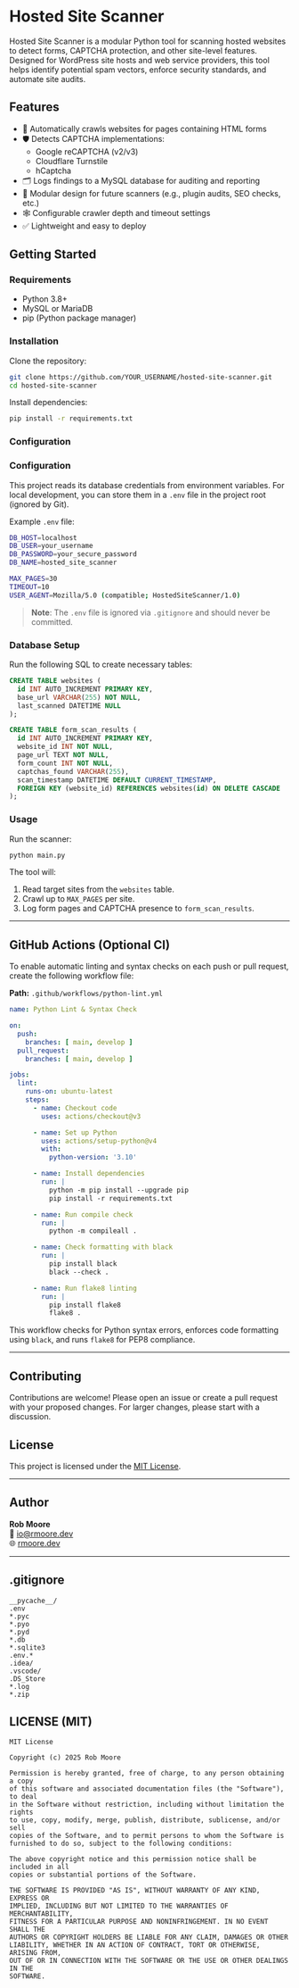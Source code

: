 # Hosted Site Scanner

Hosted Site Scanner is a modular Python tool for scanning hosted websites to detect forms, CAPTCHA protection, and other site-level features. Designed for WordPress site hosts and web service providers, this tool helps identify potential spam vectors, enforce security standards, and automate site audits.

## Features

- 🔎 Automatically crawls websites for pages containing HTML forms
- 🛡 Detects CAPTCHA implementations:
  - Google reCAPTCHA (v2/v3)
  - Cloudflare Turnstile
  - hCaptcha
- 🗂 Logs findings to a MySQL database for auditing and reporting
- 🔧 Modular design for future scanners (e.g., plugin audits, SEO checks, etc.)
- 🕸 Configurable crawler depth and timeout settings
- ✅ Lightweight and easy to deploy

## Getting Started

### Requirements

- Python 3.8+
- MySQL or MariaDB
- pip (Python package manager)

### Installation

Clone the repository:

```bash
git clone https://github.com/YOUR_USERNAME/hosted-site-scanner.git
cd hosted-site-scanner
```

Install dependencies:

```bash
pip install -r requirements.txt
```

### Configuration

### Configuration

This project reads its database credentials from environment variables. For local development, you can store them in a `.env` file in the project root (ignored by Git).

Example `.env` file:

```bash
DB_HOST=localhost
DB_USER=your_username
DB_PASSWORD=your_secure_password
DB_NAME=hosted_site_scanner

MAX_PAGES=30
TIMEOUT=10
USER_AGENT=Mozilla/5.0 (compatible; HostedSiteScanner/1.0)
```

> **Note**: The `.env` file is ignored via `.gitignore` and should never be committed.

### Database Setup

Run the following SQL to create necessary tables:

```sql
CREATE TABLE websites (
  id INT AUTO_INCREMENT PRIMARY KEY,
  base_url VARCHAR(255) NOT NULL,
  last_scanned DATETIME NULL
);

CREATE TABLE form_scan_results (
  id INT AUTO_INCREMENT PRIMARY KEY,
  website_id INT NOT NULL,
  page_url TEXT NOT NULL,
  form_count INT NOT NULL,
  captchas_found VARCHAR(255),
  scan_timestamp DATETIME DEFAULT CURRENT_TIMESTAMP,
  FOREIGN KEY (website_id) REFERENCES websites(id) ON DELETE CASCADE
);
```

### Usage

Run the scanner:

```bash
python main.py
```

The tool will:

1. Read target sites from the `websites` table.
2. Crawl up to `MAX_PAGES` per site.
3. Log form pages and CAPTCHA presence to `form_scan_results`.

---

## GitHub Actions (Optional CI)

To enable automatic linting and syntax checks on each push or pull request, create the following workflow file:

**Path:** `.github/workflows/python-lint.yml`

```yaml
name: Python Lint & Syntax Check

on:
  push:
    branches: [ main, develop ]
  pull_request:
    branches: [ main, develop ]

jobs:
  lint:
    runs-on: ubuntu-latest
    steps:
      - name: Checkout code
        uses: actions/checkout@v3

      - name: Set up Python
        uses: actions/setup-python@v4
        with:
          python-version: '3.10'

      - name: Install dependencies
        run: |
          python -m pip install --upgrade pip
          pip install -r requirements.txt

      - name: Run compile check
        run: |
          python -m compileall .

      - name: Check formatting with black
        run: |
          pip install black
          black --check .

      - name: Run flake8 linting
        run: |
          pip install flake8
          flake8 .
```

This workflow checks for Python syntax errors, enforces code formatting using `black`, and runs `flake8` for PEP8 compliance.

---

## Contributing

Contributions are welcome! Please open an issue or create a pull request with your proposed changes. For larger changes, please start with a discussion.

## License

This project is licensed under the [MIT License](LICENSE).

---

## Author

**Rob Moore**  
📧 [io@rmoore.dev](mailto:io@rmoore.dev)  
🌐 [rmoore.dev](https://rmoore.dev)

---

## .gitignore

```gitignore
__pycache__/
.env
*.pyc
*.pyo
*.pyd
*.db
*.sqlite3
.env.*
.idea/
.vscode/
.DS_Store
*.log
*.zip
```

## LICENSE (MIT)

```
MIT License

Copyright (c) 2025 Rob Moore

Permission is hereby granted, free of charge, to any person obtaining a copy
of this software and associated documentation files (the "Software"), to deal
in the Software without restriction, including without limitation the rights
to use, copy, modify, merge, publish, distribute, sublicense, and/or sell
copies of the Software, and to permit persons to whom the Software is
furnished to do so, subject to the following conditions:

The above copyright notice and this permission notice shall be included in all
copies or substantial portions of the Software.

THE SOFTWARE IS PROVIDED "AS IS", WITHOUT WARRANTY OF ANY KIND, EXPRESS OR
IMPLIED, INCLUDING BUT NOT LIMITED TO THE WARRANTIES OF MERCHANTABILITY,
FITNESS FOR A PARTICULAR PURPOSE AND NONINFRINGEMENT. IN NO EVENT SHALL THE
AUTHORS OR COPYRIGHT HOLDERS BE LIABLE FOR ANY CLAIM, DAMAGES OR OTHER
LIABILITY, WHETHER IN AN ACTION OF CONTRACT, TORT OR OTHERWISE, ARISING FROM,
OUT OF OR IN CONNECTION WITH THE SOFTWARE OR THE USE OR OTHER DEALINGS IN THE
SOFTWARE.
```

